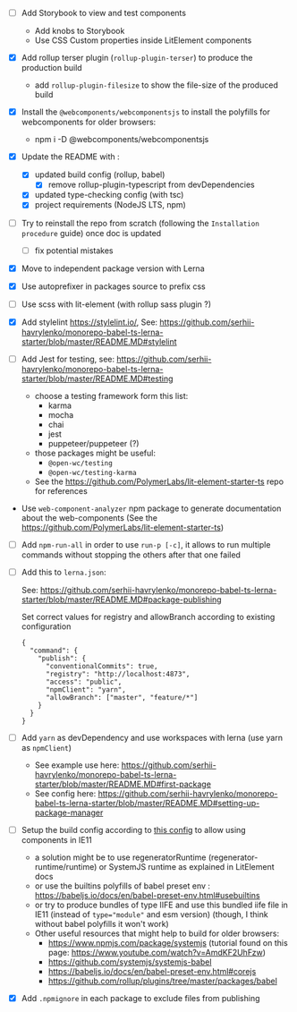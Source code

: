 - [ ] Add Storybook to view and test components

  - Add knobs to Storybook
  - Use CSS Custom properties inside LitElement components

- [x] Add rollup terser plugin (`rollup-plugin-terser`) to produce the production build

  - add `rollup-plugin-filesize` to show the file-size of the produced build

- [x] Install the `@webcomponents/webcomponentsjs` to install the polyfills for webcomponents for older browsers:

  - npm i -D @webcomponents/webcomponentsjs

- [x] Update the README with :

  - [x] updated build config (rollup, babel)
    - [x] remove rollup-plugin-typescript from devDependencies
  - [x] updated type-checking config (with tsc)
  - [x] project requirements (NodeJS LTS, npm)

- [ ] Try to reinstall the repo from scratch (following the `Installation procedure` guide) once doc is updated

  - [ ] fix potential mistakes

- [x] Move to independent package version with Lerna

- [x] Use autoprefixer in packages source to prefix css

- [ ] Use scss with lit-element (with rollup sass plugin ?)

- [x] Add stylelint https://stylelint.io/, See: https://github.com/serhii-havrylenko/monorepo-babel-ts-lerna-starter/blob/master/README.MD#stylelint

- [ ] Add Jest for testing, see: https://github.com/serhii-havrylenko/monorepo-babel-ts-lerna-starter/blob/master/README.MD#testing

  - choose a testing framework form this list:
    - karma
    - mocha
    - chai
    - jest
    - puppeteer/puppeteer (?)
  - those packages might be useful:
    - `@open-wc/testing`
    - `@open-wc/testing-karma`
  - See the https://github.com/PolymerLabs/lit-element-starter-ts repo for references

- Use `web-component-analyzer` npm package to generate documentation about the web-components (See the https://github.com/PolymerLabs/lit-element-starter-ts)

- [ ] Add `npm-run-all` in order to use `run-p [-c]`, it allows to run multiple commands without stopping the others after that one failed

- [ ] Add this to `lerna.json`:

  See: https://github.com/serhii-havrylenko/monorepo-babel-ts-lerna-starter/blob/master/README.MD#package-publishing

  Set correct values for registry and allowBranch according to existing configuration

  ```
  {
    "command": {
      "publish": {
        "conventionalCommits": true,
        "registry": "http://localhost:4873",
        "access": "public",
        "npmClient": "yarn",
        "allowBranch": ["master", "feature/*"]
      }
    }
  }
  ```

- [ ] Add `yarn` as devDependency and use workspaces with lerna (use yarn as `npmClient`)

  - See example use here:
    https://github.com/serhii-havrylenko/monorepo-babel-ts-lerna-starter/blob/master/README.MD#first-package
  - See config here:
    https://github.com/serhii-havrylenko/monorepo-babel-ts-lerna-starter/blob/master/README.MD#setting-up-package-manager

- [ ] Setup the build config according to [this config](https://lit-element.polymer-project.org/guide/build#supporting-older-browsers) to allow using components in IE11

  - a solution might be to use regeneratorRuntime (regenerator-runtime/runtime) or SystemJS runtime as explained in LitElement docs
  - or use the builtins polyfills of babel preset env : https://babeljs.io/docs/en/babel-preset-env.html#usebuiltins
  - or try to produce bundles of type IIFE and use this bundled iife file in IE11 (instead of `type="module"` and esm version) (though, I think without babel polyfills it won't work)
  - Other useful resources that might help to build for older browsers:
    - https://www.npmjs.com/package/systemjs (tutorial found on this page: https://www.youtube.com/watch?v=AmdKF2UhFzw)
    - https://github.com/systemjs/systemjs-babel
    - https://babeljs.io/docs/en/babel-preset-env.html#corejs
    - https://github.com/rollup/plugins/tree/master/packages/babel

- [x] Add `.npmignore` in each package to exclude files from publishing
